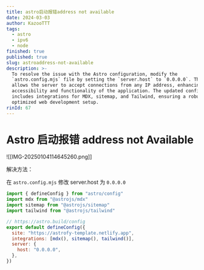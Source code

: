 ```yaml
---
title: astro启动报错address not available
date: 2024-03-03
author: KazooTTT
tags:
  - astro
  - ipv6
  - node
finished: true
published: true
slug: astroaddress-not-available
description: >-
  To resolve the issue with the Astro configuration, modify the
  `astro.config.mjs` file by setting the `server.host` to `0.0.0.0`. This change
  allows the server to accept connections from any IP address, enhancing
  accessibility and functionality of the application. The updated configuration
  includes integrations for MDX, sitemap, and Tailwind, ensuring a robust and
  optimized web development setup.
rinId: 67
---
```


# Astro 启动报错 address not Available

![[IMG-20250104114645260.png]]

解决方法：

在 `astro.config.mjs` 修改 server.host 为 `0.0.0.0`

```js
import { defineConfig } from "astro/config"
import mdx from "@astrojs/mdx"
import sitemap from "@astrojs/sitemap"
import tailwind from "@astrojs/tailwind"

// https://astro.build/config
export default defineConfig({
  site: "https://astrofy-template.netlify.app",
  integrations: [mdx(), sitemap(), tailwind()],
  server: {
    host: "0.0.0.0",
  },
})
```
